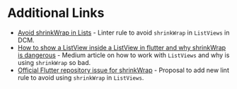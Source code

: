 # Additional Links

- [Avoid shrinkWrap in Lists](https://dcm.dev/docs/rules/flutter/avoid-shrink-wrap-in-lists/) - Linter rule to avoid `shrinkWrap` in `ListViews` in DCM.
- [How to show a ListView inside a ListView in flutter and why shrinkWrap is dangerous](https://medium.com/@daviesmanueltamunotonye/how-to-show-a-listview-inside-a-listview-in-flutter-and-why-shrinkwrap-is-dangerous-9888e58a071e) - Medium article on how to work with `ListViews` and why is using `shrinkWrap` so bad.
- [Official Flutter repository issue for shrinkWrap](https://github.com/dart-lang/sdk/issues/58780) - Proposal to add new lint rule to avoid using `shrinkWrap` in `ListViews`.
